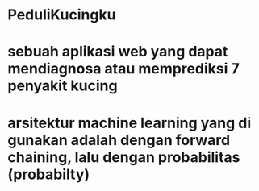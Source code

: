 # PeduliKucingku
# sebuah aplikasi web yang dapat mendiagnosa atau memprediksi 7 penyakit kucing 
# arsitektur machine learning yang di gunakan adalah dengan forward chaining, lalu dengan probabilitas (probabilty)
